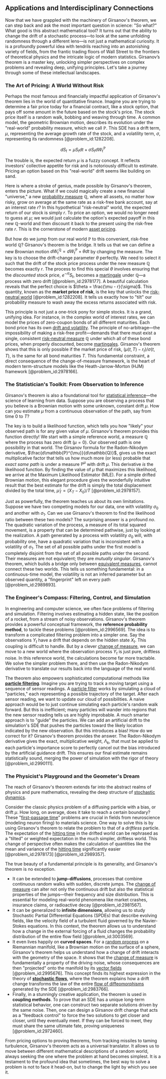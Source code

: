 ## Applications and Interdisciplinary Connections

Now that we have grappled with the machinery of Girsanov's theorem, we can step back and ask the most important question in science: "So what?" What good is this abstract mathematical tool? It turns out that the ability to change the drift of a stochastic process—to look at the same unfolding randomness through a different lens—is not just a mathematical curiosity. It is a profoundly powerful idea with tendrils reaching into an astonishing variety of fields, from the frantic trading floors of Wall Street to the frontiers of theoretical physics and the intricate logic of modern statistics. Girsanov’s theorem is a master key, unlocking simpler perspectives on complex problems and revealing deep, unifying principles. Let's take a journey through some of these intellectual landscapes.

### The Art of Pricing: A World Without Risk

Perhaps the most famous and financially impactful application of Girsanov's theorem lies in the world of quantitative finance. Imagine you are trying to determine a fair price today for a financial contract, like a stock option, that pays off some amount in the future based on the stock's price. The stock price itself is a random walk, bobbing and weaving through time. A common model, the geometric Brownian motion, describes its evolution under the "real-world" probability measure, which we call $\mathbb{P}$. This SDE has a drift term, $\mu$, representing the average growth rate of the stock, and a volatility term, $\sigma$, representing its randomness [@problem_id:1282208].

$$dS_t = \mu S_t dt + \sigma S_t dW_t^{\mathbb{P}}$$

The trouble is, the expected return $\mu$ is a fuzzy concept. It reflects investors' collective appetite for risk and is notoriously difficult to estimate. Pricing an option based on this "real-world" drift seems like building on sand.

Here is where a stroke of genius, made possible by Girsanov's theorem, enters the picture. What if we could magically create a new financial "universe," a new [probability measure](@article_id:190928) $\mathbb{Q}$, where all assets, no matter how risky, grow on average at the same rate as a risk-free bank account, say at an interest rate $r$? In this hypothetical "risk-neutral" world, the expected return of our stock is simply $r$. To price an option, we would no longer need to guess at $\mu$; we would just calculate the option's expected payoff in this new $\mathbb{Q}$-world and then discount it back to the present using the risk-free rate $r$. This is the cornerstone of modern [asset pricing](@article_id:143933).

But how do we jump from our real world $\mathbb{P}$ to this convenient, risk-free world $\mathbb{Q}$? Girsanov's theorem is the bridge. It tells us that we can define a new Brownian motion $dW_t^{\mathbb{Q}} = dW_t^{\mathbb{P}} + \theta dt$ by changing the measure. The key is to choose the drift-change parameter $\theta$ perfectly. We need to select it such that the drift of the stock price process under the new measure $\mathbb{Q}$ becomes exactly $r$. The process to find this special $\theta$ involves ensuring that the *discounted* stock price, $e^{-rt}S_t$, becomes a [martingale](@article_id:145542) under $\mathbb{Q}$—a process with zero drift [@problem_id:2978177]. A beautiful calculation reveals that the perfect choice is $\theta = \frac{\mu - r}{\sigma}$. This quantity, known as the **market price of risk**, is the key that unlocks the [risk-neutral world](@article_id:147025) [@problem_id:1282208]. It tells us exactly how to "tilt" our probability measure to wash away the excess returns associated with risk.

This principle is not just a one-trick pony for simple stocks. It is a grand, unifying idea. For instance, in the complex world of interest rates, we can model the prices of zero-coupon bonds of all different maturities. Each bond price has its own [drift and volatility](@article_id:262872). The principle of no-arbitrage—the impossibility of making a risk-free profit—demands that there must exist a single, consistent [risk-neutral measure](@article_id:146519) $\mathbb{Q}$ under which all of these bond prices, when properly discounted, become [martingales](@article_id:267285). Girsanov's theorem shows that this is only possible if the market price of risk, $(\mu(t,T)-r_t)/\sigma(t,T)$, is the same for all bond maturities $T$. This fundamental constraint, a direct consequence of the change-of-measure framework, is the heart of modern term-structure models like the Heath-Jarrow-Morton (HJM) framework [@problem_id:2978166].

### The Statistician's Toolkit: From Observation to Inference

Girsanov's theorem is also a foundational tool for [statistical inference](@article_id:172253)—the science of learning from data. Suppose you are observing a process that you believe is a Brownian motion with some unknown, constant drift $\mu$. How can you estimate $\mu$ from a continuous observation of the path, say from time $0$ to $T$?

The key is to build a likelihood function, which tells you how "likely" your observed path is for any given value of $\mu$. Girsanov's theorem provides this function directly! We start with a simple reference world, a measure $\mathbb{Q}$ where the process has zero drift ($\mu=0$). Our observed path is one possibility in that world. The Girsanov formula for the Radon-Nikodym derivative, $\frac{d\mathbb{P}^{\mu}}{d\mathbb{Q}}$, gives us the exact multiplicative factor that tells us how much more (or less) probable that *exact same path* is under a measure $\mathbb{P}^{\mu}$ with drift $\mu$. This derivative *is* the likelihood function. By finding the value of $\mu$ that maximizes this likelihood, we arrive at the Maximum Likelihood Estimator (MLE). For a simple drifted Brownian motion, this elegant procedure gives the wonderfully intuitive result that the best estimate for the drift is simply the total displacement divided by the total time, $\hat{\mu}_T = (X_T-X_0)/T$ [@problem_id:2978157].

Just as powerfully, the theorem teaches us about its own limitations. Suppose we have two competing models for our data, one with volatility $\sigma_0$ and another with $\sigma_1$. Can we use Girsanov's theorem to find the likelihood ratio between these two models? The surprising answer is a profound *no*. The quadratic variation of the process, a measure of its total squared movement, is a property that can be determined pathwise, just by looking at the realization. A path generated by a process with volatility $\sigma_0$ will, with probability one, have a quadratic variation that is inconsistent with a volatility of $\sigma_1$. The set of all possible paths under the first model is completely disjoint from the set of all possible paths under the second. Their measures are not equivalent; they are *mutually singular*. Girsanov's theorem, which builds a bridge only between [equivalent measures](@article_id:633953), cannot connect these two worlds. This tells us something fundamental: in a continuous-time model, the volatility is not an inferred parameter but an observed quantity, a "fingerprint" left on every path [@problem_id:2989893].

### The Engineer's Compass: Filtering, Control, and Simulation

In engineering and computer science, we often face problems of filtering and simulation. Filtering involves estimating a hidden state, like the position of a rocket, from a stream of noisy observations. Girsanov's theorem provides a powerful conceptual framework, the **reference probability method**, to tackle these problems [@problem_id:2996569]. The idea is to transform a complicated filtering problem into a simpler one. Say the observations $Y_t$ have a drift that depends on the hidden state $X_t$. This coupling is difficult to handle. But by a clever [change of measure](@article_id:157393), we can move to a new world where the observation process $Y_t$ is just pure, driftless noise. In this reference world, the calculations become far more tractable. We solve the simpler problem there, and then use the Radon-Nikodym derivative to translate our results back into the language of the real world.

The theorem also empowers sophisticated computational methods like **[particle filtering](@article_id:139590)**. Imagine you are trying to track a moving target using a sequence of sensor readings. A [particle filter](@article_id:203573) works by simulating a cloud of "particles," each representing a possible trajectory of the target. After each sensor reading, we want to update our cloud of possibilities. A naive approach would be to just continue simulating each particle's random walk forward. But this is inefficient; many particles will wander into regions that the new sensor reading tells us are highly improbable. A much smarter approach is to "guide" the particles. We can add an artificial drift to the simulation's SDE that pushes the particles toward the likely location indicated by the new observation. But this introduces a bias! How do we correct for it? Girsanov's theorem provides the answer. The Radon-Nikodym derivative gives the exact, multiplicative weight, $\Lambda_k$, that must be applied to each particle's importance score to perfectly cancel out the bias introduced by the artificial guidance drift. This ensures our final estimate remains statistically sound, merging the power of simulation with the rigor of theory [@problem_id:2990111].

### The Physicist's Playground and the Geometer's Dream

The reach of Girsanov's theorem extends far into the abstract realms of physics and pure mathematics, revealing the deep structure of [stochastic dynamics](@article_id:158944).

Consider the classic physics problem of a diffusing particle with a bias, or drift $\mu$. How long, on average, does it take to reach a certain boundary? These "[first-passage time](@article_id:267702)" problems are crucial in fields from neuroscience (modeling neuron firing) to materials science. One way to solve this is by using Girsanov's theorem to relate the problem to that of a *driftless* particle. The expectation of the [hitting time](@article_id:263670) in the drifted world can be rephrased as a "tilted" or weighted expectation in the much simpler, driftless world. This change of perspective often makes the calculation of quantities like the mean and variance of the [hitting time](@article_id:263670) significantly easier [@problem_id:2978173] [@problem_id:2989357].

The true beauty of a fundamental principle is its generality, and Girsanov's theorem is no exception.
- It can be extended to **jump-diffusions**, processes that combine continuous random walks with sudden, discrete jumps. The [change of measure](@article_id:157393) can alter not only the continuous drift but also the statistical properties of the jumps—their frequency and size distribution. This is essential for modeling real-world phenomena like market crashes, insurance claims, or radioactive decay [@problem_id:2981567].
- It can be generalized to **infinite dimensions**, allowing us to study Stochastic Partial Differential Equations (SPDEs) that describe evolving fields, like the velocity field of a turbulent fluid governed by the Navier-Stokes equations. In this context, the theorem allows us to understand how a change in the external forcing of a fluid changes the probability distribution of the entire flow field [@problem_id:3003569].
- It even lives happily on **curved spaces**. For a [random process](@article_id:269111) on a Riemannian manifold, like a Brownian motion on the surface of a sphere, Girsanov's theorem helps us understand how a change of drift interacts with the geometry of the space. It shows that the [change of measure](@article_id:157393) is fundamentally a property of the driving noise, whose consequences are then "projected" onto the manifold by its [vector fields](@article_id:160890) [@problem_id:2995676]. This concept finds its highest expression in the theory of **[stochastic flows](@article_id:196944)**, where the theorem explains how a drift change transforms the law of the entire [flow of diffeomorphisms](@article_id:193444) generated by the SDE [@problem_id:2983766].
- Finally, in a stunningly creative application, the theorem is used in **coupling methods**. To prove that an SDE has a unique long-term statistical behavior, one can construct two separate solutions driven by the same noise. Then, one can design a Girsanov drift change that acts as a "feedback control" to force the two solutions to get closer and closer, until they eventually meet. If they can be forced to meet, they must share the same ultimate fate, proving uniqueness [@problem_id:2972460].

From pricing options to proving theorems, from tracking missiles to taming turbulence, Girsanov's theorem acts as a universal translator. It allows us to move between different mathematical descriptions of a random world, always seeking the one where the problem at hand becomes simplest. It is a testament to the profound idea that sometimes, the best way to solve a problem is not to face it head-on, but to change the light by which you see it.